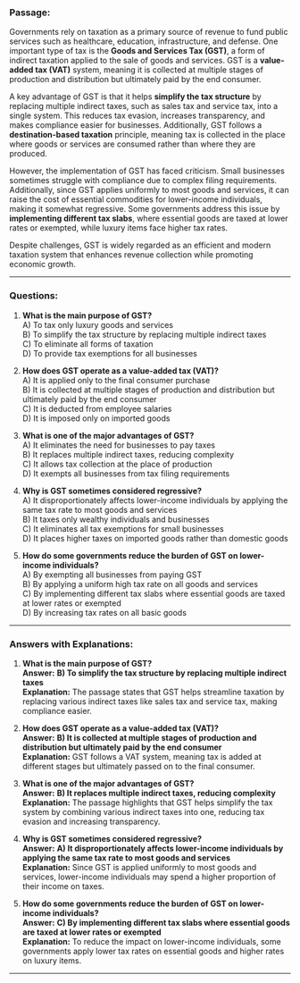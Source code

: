 ### **Passage:**  
Governments rely on taxation as a primary source of revenue to fund public services such as healthcare, education, infrastructure, and defense. One important type of tax is the **Goods and Services Tax (GST)**, a form of indirect taxation applied to the sale of goods and services. GST is a **value-added tax (VAT)** system, meaning it is collected at multiple stages of production and distribution but ultimately paid by the end consumer.  

A key advantage of GST is that it helps **simplify the tax structure** by replacing multiple indirect taxes, such as sales tax and service tax, into a single system. This reduces tax evasion, increases transparency, and makes compliance easier for businesses. Additionally, GST follows a **destination-based taxation** principle, meaning tax is collected in the place where goods or services are consumed rather than where they are produced.  

However, the implementation of GST has faced criticism. Small businesses sometimes struggle with compliance due to complex filing requirements. Additionally, since GST applies uniformly to most goods and services, it can raise the cost of essential commodities for lower-income individuals, making it somewhat regressive. Some governments address this issue by **implementing different tax slabs**, where essential goods are taxed at lower rates or exempted, while luxury items face higher tax rates.  

Despite challenges, GST is widely regarded as an efficient and modern taxation system that enhances revenue collection while promoting economic growth.  

---

### **Questions:**  

1. **What is the main purpose of GST?**  
   A) To tax only luxury goods and services  
   B) To simplify the tax structure by replacing multiple indirect taxes  
   C) To eliminate all forms of taxation  
   D) To provide tax exemptions for all businesses  

2. **How does GST operate as a value-added tax (VAT)?**  
   A) It is applied only to the final consumer purchase  
   B) It is collected at multiple stages of production and distribution but ultimately paid by the end consumer  
   C) It is deducted from employee salaries  
   D) It is imposed only on imported goods  

3. **What is one of the major advantages of GST?**  
   A) It eliminates the need for businesses to pay taxes  
   B) It replaces multiple indirect taxes, reducing complexity  
   C) It allows tax collection at the place of production  
   D) It exempts all businesses from tax filing requirements  

4. **Why is GST sometimes considered regressive?**  
   A) It disproportionately affects lower-income individuals by applying the same tax rate to most goods and services  
   B) It taxes only wealthy individuals and businesses  
   C) It eliminates all tax exemptions for small businesses  
   D) It places higher taxes on imported goods rather than domestic goods  

5. **How do some governments reduce the burden of GST on lower-income individuals?**  
   A) By exempting all businesses from paying GST  
   B) By applying a uniform high tax rate on all goods and services  
   C) By implementing different tax slabs where essential goods are taxed at lower rates or exempted  
   D) By increasing tax rates on all basic goods  

---

### **Answers with Explanations:**  

1. **What is the main purpose of GST?**  
   **Answer:** **B) To simplify the tax structure by replacing multiple indirect taxes**  
   **Explanation:** The passage states that GST helps streamline taxation by replacing various indirect taxes like sales tax and service tax, making compliance easier.  

2. **How does GST operate as a value-added tax (VAT)?**  
   **Answer:** **B) It is collected at multiple stages of production and distribution but ultimately paid by the end consumer**  
   **Explanation:** GST follows a VAT system, meaning tax is added at different stages but ultimately passed on to the final consumer.  

3. **What is one of the major advantages of GST?**  
   **Answer:** **B) It replaces multiple indirect taxes, reducing complexity**  
   **Explanation:** The passage highlights that GST helps simplify the tax system by combining various indirect taxes into one, reducing tax evasion and increasing transparency.  

4. **Why is GST sometimes considered regressive?**  
   **Answer:** **A) It disproportionately affects lower-income individuals by applying the same tax rate to most goods and services**  
   **Explanation:** Since GST is applied uniformly to most goods and services, lower-income individuals may spend a higher proportion of their income on taxes.  

5. **How do some governments reduce the burden of GST on lower-income individuals?**  
   **Answer:** **C) By implementing different tax slabs where essential goods are taxed at lower rates or exempted**  
   **Explanation:** To reduce the impact on lower-income individuals, some governments apply lower tax rates on essential goods and higher rates on luxury items.  

---
